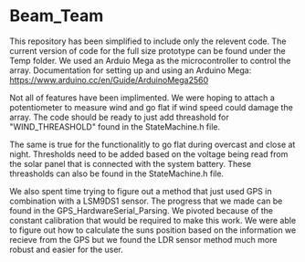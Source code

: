 # Beam_Team

This repository has been simplified to include only the relevent code. The current version of code for the full size prototype can be found under the Temp folder. We used an Arduio Mega as the microcontroller to control the array. 
Documentation for setting up and using an Arduino Mega: https://www.arduino.cc/en/Guide/ArduinoMega2560

Not all of features have been implimented. We were hoping to attach a potentiometer to measure wind and go flat if wind speed could damage the array. The code should be ready to just add threashold for "WIND_THREASHOLD" found in the StateMachine.h file.

The same is true for the functionalitly to go flat during overcast and close at night. Thresholds need to be added based on the voltage being read from the solar panel that is connected with the system battery. These threasholds can also be found in the StateMachine.h file.

We also spent time trying to figure out a method that just used GPS in combination with a LSM9DS1 sensor. The progress that we made can be found in the GPS_HardwareSerial_Parsing. We pivoted because of the constant calibration that would be required to make this work. We were able to figure out how to calculate the suns position based on the information we recieve from the GPS but we found the LDR sensor method much more robust and easier for the user. 